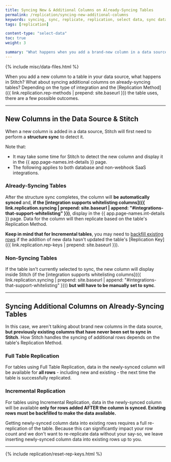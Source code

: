 ```yaml
---
title: Syncing New & Additional Columns on Already-Syncing Tables
permalink: /replication/syncing-new-additional-columns
keywords: syncing, sync, replicate, replication, select data, sync data, sync table, sync column, add new columns, sync new column, add additional columns
tags: [replication]

content-type: "select-data"
toc: true
weight: 3

summary: "What happens when you add a brand-new column in a data source or you want to sync additional columns on an already-syncing table? How will your row count be impacted? In this guide, we cover how Stitch handles new columns, what you can expect for existing rows, and how to backfill data."
---
```

{% include misc/data-files.html %}

When you add a new column to a table in your data source, what happens in Stitch? What about syncing additional columns on already-syncing tables? Depending on the type of integration and the [Replication Method]({{ link.replication.rep-methods | prepend: site.baseurl }}) the table uses, there are a few possible outcomes.

---

## New Columns in the Data Source & Stitch

When a new column is added in a data source, Stitch will first need to perform a **structure sync** to detect it.

Note that:

- It may take some time for Stitch to detect the new column and display it in the {{ app.page-names.int-details }} page.
- The following applies to both database and non-webhook SaaS integrations.

### Already-Syncing Tables
After the structure sync completes, the column will **be automatically synced** and, **if the [integration supports whitelisting columns]({{ link.replication.syncing | prepend: site.baseurl | append: "#integrations-that-support-whitelisting" }})**, display in the {{ app.page-names.int-details }} page. Data for the column will then replicate based on the table's Replication Method.

**Keep in mind that for Incremental tables**, you may need to [backfill existing rows](#backfilling-existing-rows) if the addition of new data hasn't updated the table's [Replication Key]({{ link.replication.rep-keys | prepend: site.baseurl }}).

### Non-Syncing Tables
If the table isn't currently selected to sync, the new column will display inside Stitch (if the [integration supports whitelisting columns]({{ link.replication.syncing | prepend: site.baseurl | append: "#integrations-that-support-whitelisting" }})) **but will have to be manually set to sync**.

---

## Syncing Additional Columns on Already-Syncing Tables

In this case, we aren't talking about brand new columns in the data source, **but previously existing columns that have never been set to sync in Stitch**. How Stitch handles the syncing of additional rows depends on the table's Replication Method.

### Full Table Replication

For tables using Full Table Replication, data in the newly-synced column will be available for **all rows** - including new and existing - the next time the table is successfully replicated.

### Incremental Replication

For tables using Incremental Replication, data in the newly-synced column will be available **only for rows added AFTER the column is synced. Existing rows must be backfilled to make the data available.**

Getting newly-synced column data into existing rows requires a full re-replication of the table. Because this can significantly impact your row count and we don't want to re-replicate data without your say-so, we leave inserting newly-synced column data into existing rows up to you.

---

{% include replication/reset-rep-keys.html %}